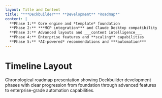 ```yaml
---
layout: Title and Content
title: "***Deckbuilder*** **Development** *Roadmap*"
content: |
  **Phase 1:** Core engine and *template* foundation
  **Phase 2:** ***MCP integration*** and Claude Desktop compatibility
  **Phase 3:** Advanced layouts and ___content intelligence___
  **Phase 4:** Enterprise features and **scaling** capabilities
  **Phase 5:** *AI-powered* recommendations and ***automation***
---
```


# Timeline Layout

Chronological roadmap presentation showing Deckbuilder development phases with clear progression from foundation through advanced features to enterprise-grade automation capabilities.